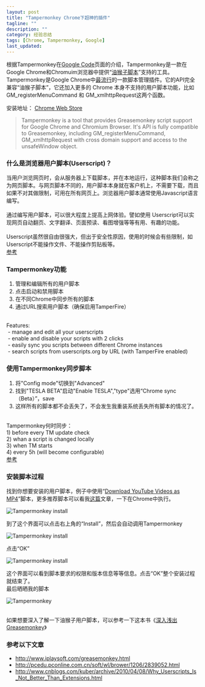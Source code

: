 ```yaml
---
layout: post
title: "Tampermonkey Chrome下超神的插件"
tagline: ""
description: ""
category: 经验总结
tags: [Chrome, Tampermonkey, Google]
last_updated: 
---
```



根据Tampermonkey在<a href="https://code.google.com/p/tampermonkey/" target="_blank">Google Code</a>页面的介绍，Tampermonkey是一款在Google Chrome和Chromuim浏览器中提供“<a href="http://zh.wikipedia.org/wiki/Greasemonkey" target="_blank">油猴子脚本</a>”支持的工具。Tampermonkey是Google Chrome中<a href="http://tampermonkey.googlecode.com/svn/trunk/README" target="_blank">最流行</a>的一款脚本管理插件。它的API完全兼容“油猴子脚本”，它还加入更多的 Chrome 本身不支持的用户脚本功能，比如 GM_registerMenuCommand 和 GM_xmlhttpRequest这两个函数。<br />

安装地址： [Chrome Web Store](https://chrome.google.com/webstore/detail/tampermonkey/dhdgffkkebhmkfjojejmpbldmpobfkfo)<br />

<blockquote class="tr_bq">
Tampermonkey is a tool that provides Greasemonkey script support for Google Chrome and Chromium Browser. It's API is fully compatible to Greasemonkey, including GM_registerMenuCommand, GM_xmlhttpRequest with cross domain support and access to the unsafeWindow object.</blockquote>

### 什么是浏览器用户脚本(Userscript)？
当用户浏览网页时，会从服务器上下载脚本，并在本地运行，这种脚本我们会称之为网页脚本。与网页脚本不同的，用户脚本本身就在客户机上，不需要下载，而且如果不对其做限制，可用在所有网页上。浏览器用户脚本通常使用Javascript语言编写。<br />
<br />
通过编写用户脚本，可以很大程度上提高上网体验。譬如使用 Userscript可以实现网页自动翻页、文字翻译、页面预读、看图增强等等有用、有趣的功能。<br />
<br />
Userscript虽然很自由很强大，但出于安全性原因，使用的时候会有些限制，如 Userscript不能操作文件、不能操作剪贴板等。<br />
<a href="http://www.guokr.com/blog/57177/" target="_blank">参考</a><br />

### Tampermonkey功能

<ol>
<li>管理和编辑所有的用户脚本</li>
<li>点击启动和禁用脚本</li>
<li>在不同Chrome中同步所有的脚本</li>
<li>通过URL搜索用户脚本（确保启用TamperFire）</li>
</ol>
<br />
Features:<br />
&nbsp;- manage and edit all your userscripts<br />
&nbsp;- enable and disable your scripts with 2 clicks<br />
&nbsp;- easily sync you scripts between different Chrome instances<br />
&nbsp;- search scripts from userscripts.org by URL (with TamperFire enabled)<br />

### 使用Tampermonkey同步脚本
<ol>
<li>将"Config mode"切换到"Advanced"</li>
<li>找到"TESLA BETA"启动"Enable TESLA","type"选用“Chrome sync（Beta）”，save</li>
<li>这样所有的脚本都不会丢失了，不会发生我重装系统丢失所有脚本的情况了。</li>
</ol>
<br />
Tampermonkey何时同步：<br />
1) before every TM update check<br />
2) whan a script is changed locally<br />
3) when TM starts<br />
4) every 5h (will become configurable)<br />
<a href="https://code.google.com/p/tampermonkey/issues/detail?id=99" target="_blank">参考</a><br />

### 安装脚本过程
找到你想要安装的用户脚本，例子中使用“<a href="http://userscripts.org/scripts/show/25105" target="_blank">Download YouTube Videos as MP4</a>”脚本，更多推荐脚本可以看我<a href="http://www.einverne.tk/2012/10/userscripts.html" target="_blank">这篇</a>文章，一下在Chrome中执行。<br />

![Tampermonkey install](https://3.bp.blogspot.com/-8SwMIO_z4Ds/UQfRnVIsstI/AAAAAAAASt4/FIXNPg1Kd3U/s1600/userscript_install_1.png)

到了这个界面可以点击右上角的“Install”，然后会自动调用Tampermonkey<br />

![Tampermonkey install](https://4.bp.blogspot.com/-fAmXiRcdxYE/UQfSKcHtA7I/AAAAAAAASuI/jeFqZpuUbWs/s1600/userscript_install_2.png)

点击“OK”<br />

![Tampermonkey install](https://4.bp.blogspot.com/-sy1DLBsReSk/UQfSTofOVLI/AAAAAAAASuQ/-oc-3plUcBk/s1600/userscript_install_3.png)

这个界面可以看到脚本要求的权限和版本信息等等信息。点击“OK”整个安装过程就结束了。<br />
最后晒晒我的脚本<br />

![Tampermonkey](https://3.bp.blogspot.com/-1k-I1K4eX4M/UQfSlvmuNaI/AAAAAAAASuY/Oiyj85gGqeo/s1600/userscript_all.png)

<br />
如果想要深入了解一下油猴子用户脚本，可以参考一下这本书《<a href="https://www.dropbox.com/s/5i37l7u2gzwau11/%E6%B7%B1%E5%85%A5%E6%B5%85%E5%87%BA%20Greasemonkey%E4%BC%98%E5%8C%96.pdf" target="_blank">深入浅出Greasemonkey</a>》<br />

### 参考以下文章

- <http://www.iplaysoft.com/greasemonkey.html>
- <http://pcedu.pconline.com.cn/soft/wl/brower/1206/2839052.html>
- <http://www.cnblogs.com/kuber/archive/2010/04/08/Why_Userscripts_Is_Not_Better_Than_Extensions.html>